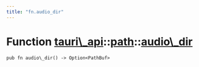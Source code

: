 ```yaml
---
title: "fn.audio_dir"
---
```


# Function [tauri\\\_api](/docs/api/rust/tauri\_api/../index.html)::​[path](/docs/api/rust/tauri\_api/index.html)::​[audio\\\_dir](/docs/api/rust/tauri\_api/)

    pub fn audio\_dir() -> Option<PathBuf>

      